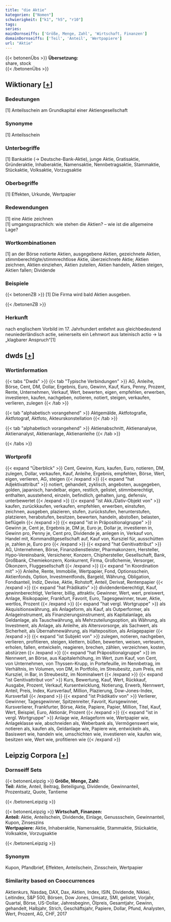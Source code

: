 ```yaml
---
title: "die Aktie"
kategorien: ["Nomen"]
schwierigkeit: ["k1", "h5", "r10"]
tags:
series:
mainDornseiffs: ['Größe, Menge, Zahl', 'Wirtschaft, Finanzen']
domainDornseiffs: ['Teil', 'Anteil', 'Wertpapiere']
url: "Aktie"
---
```


{{< betonenÜbs >}}
**Übersetzung:**  
share, stock  
{{< /betonenÜbs >}}

## Wiktionary [[+](https://de.wiktionary.org/wiki/Aktie)]

### Bedeutungen
[1] Anteilsschein am Grundkapital einer Aktiengesellschaft  

### Synonyme
[1] Anteilsschein  

### Unterbegriffe
[1] Bankaktie (→ Deutsche-Bank-Aktie), junge Aktie, Gratisaktie, Gründeraktie, Inhaberaktie, Namensaktie, Nennbetragsaktie, Stammaktie, Stückaktie, Volksaktie, Vorzugsaktie  

### Oberbegriffe
[1] Effekten, Urkunde, Wertpapier  

### Redewendungen
[1] eine Aktie zeichnen  
[1] umgangssprachlich: wie stehen die Aktien? – wie ist die allgemeine Lage?  

### Wortkombinationen
[1] an der Börse notierte Aktien, ausgegebene Aktien, gezeichnete Aktien, stimmberechtigte/stimmrechtlose Aktie, überzeichnete Aktie; Aktien zeichnen, Aktien einziehen, Aktien zuteilen, Aktien handeln, Aktien steigen, Aktien fallen; Dividende  

### Beispiele
{{< betonenZB >}}
[1] Die Firma wird bald Aktien ausgeben.  

{{< /betonenZB >}}
### Herkunft
nach englischem Vorbild im 17. Jahrhundert entlehnt aus gleichbedeutend neuniederländisch actie, seinerseits ein Lehnwort aus lateinisch actio → la „klagbarer Anspruch“[1]  



## dwds [[+](https://www.dwds.de/wb/Aktie)]

### Wortinformation
{{< tabs "Dwds" >}}
{{< tab "Typische Verbindungen" >}}
AG, Anleihe, Börse, Cent, DM, Dollar, Ergebnis, Euro, Gewinn, Kauf, Kurs, Penny, Prozent, Rente, Unternehmen, Verkauf, Wert, bewerten, eigen, empfehlen, erwerben, investieren, kaufen, nachgeben, notieren, notiert, steigen, verkaufen, verlieren, zulegen
{{< /tab >}}

{{< tab "alphabetisch vorangehend" >}}
Aktgemälde, Aktfotografie, Aktfotograf, Aktfoto, Akteurskonstellation
{{< /tab >}}

{{< tab "alphabetisch vorangehend" >}}
Aktienabschnitt, Aktienanalyse, Aktienanalyst, Aktienanlage, Aktienanleihe
{{< /tab >}}

{{< /tabs >}}

### Wortprofil
{{< expand "Überblick" >}} Cent, Gewinn, Kurs, kaufen, Euro, notieren, DM, zulegen, Dollar, verkaufen, Kauf, Anleihe, Ergebnis, empfehlen, Börse, Wert, eigen, verlieren, AG, steigen {{< /expand >}}
{{< expand "hat Adjektivattribut" >}} notiert, gehandelt, zyklisch, angeboten, ausgegeben, golden, japanisch, handelbar, eigen, restlich, gelistet, stimmberechtigt, enthalten, ausstehend, einzeln, befindlich, gehalten, jung, defensiv, unterbewertet {{< /expand >}}
{{< expand "ist Akk./Dativ-Objekt von" >}} kaufen, zurückkaufen, verkaufen, empfehlen, erwerben, einstufen, zeichnen, ausgeben, plazieren, stufen, zurückstufen, herunterstufen, platzieren, herabstufen, besitzen, bewerten, handeln, abstoßen, belasten, beflügeln {{< /expand >}}
{{< expand "ist in Präpositionalgruppe" >}} Gewinn je, Cent je, Ergebnis je, DM je, Euro je, Dollar je, investieren in, Gewinn pro, Penny je, Cent pro, Dividende je, anlegen in, Verkauf von, Handel mit, Kommanditgesellschaft auf, Kauf von, Kursziel für, ausschütten je, zahlen je, Euro pro {{< /expand >}}
{{< expand "hat Genitivattribut" >}} AG, Unternehmen, Börse, Finanzdienstleister, Pharmakonzern, Hersteller, Hypo-Vereinsbank, Versicherer, Konzern, Chiphersteller, Gesellschaft, Bank, Großbank, Chemiekonzern, Konkurrent, Firma, Großchemie, Versorger, Ölkonzern, Fluggesellschaft {{< /expand >}}
{{< expand "in Koordination mit" >}} Anleihe, Rente, Immobilie, Wertpapier, Fond, Optionsschein, Aktienfonds, Option, Investmentfonds, Bargeld, Währung, Obligation, Fondsanteil, Indiz, Devise, Aktie, Rohstoff, Anteil, Derivat, Rentenpapier {{< /expand >}}
{{< expand "hat Prädikativ" >}} dividendenberechtigt, Kauf, gewinnberechtigt, Verlierer, billig, attraktiv, Gewinner, Wert, wert, preiswert, Anlage, Risikopapier, Frankfurt, Favorit, Euro, Tagesgewinner, teuer, Aktie, wertlos, Prozent {{< /expand >}}
{{< expand "hat vergl. Wortgruppe" >}} als Akquisitionswährung, als Anlageform, als Kauf, als Outperformer, als Anlageinstrument, als Finanzierungsinstrument, als Kapitalanlage, als Geldanlage, als Tauschwährung, als Mehrzuteilungsoption, als Währung, als Investment, als Anlage, als Anleihe, als Altersvorsorge, als Sachwert, als Sicherheit, als Übernahmewährung, als Halteposition, als Anlagepapier {{< /expand >}}
{{< expand "ist Subjekt von" >}} zulegen, notieren, nachgeben, verlieren, profitieren, steigen, klettern, büßen, bewerten, weisen, verteuern, erholen, fallen, entwickeln, reagieren, brechen, zählen, verzeichnen, kosten, abstürzen {{< /expand >}}
{{< expand "hat Präpositionalgruppe" >}} im Nennwert, an Börse, aus Kapitalerhöhung, im Wert, zum Kauf, von Cent, von Unternehmen, von Thyssen-Krupp, in Portefeuille, im Nennbetrag, im Verhältnis, im Volumen, von DM, in Portfolio, im Streubesitz, zum Preis, mit Kursziel, in Bar, in Streubesitz, im Nominalwert {{< /expand >}}
{{< expand "ist Genitivattribut von" >}} Kurs, Bewertung, Kauf, Wert, Rückkauf, Ausgabe, Prozent, Verkauf, Kursentwicklung, Notierung, Erwerb, Nennwert, Anteil, Preis, Index, Kursverlauf, Million, Plazierung, Dow-Jones-Index, Kursverfall {{< /expand >}}
{{< expand "ist Prädikativ von" >}} Verlierer, Gewinner, Tagesgewinner, Spitzenreiter, Favorit, Kursgewinner, Kursverlierer, Frankfurter, Börse, Aktie, Papiere, Papier, Million, Titel, Kauf, Wert, Beispiel, Euro, Aktionär, Prozent {{< /expand >}}
{{< expand "ist in vergl. Wortgruppe" >}} Anlage wie, Anlageform wie, Wertpapier wie, Anlageklasse wie, abschneiden als, Weberbank als, Vermögenswert wie, notieren als, kaufen als, Geldanlage wie, Papiere wie, entwickeln als, Basiswert wie, handeln wie, umschichten wie, investieren wie, kaufen wie, besitzen wie, Wert wie, profitieren wie {{< /expand >}}

## Leipzig Corpora [[+](https://corpora.uni-leipzig.de/en/res?word=Aktie&corpusId=deu_newscrawl-public_2018)]

### Dornseiff Sets
{{< betonenLeipzig >}}
**Größe, Menge, Zahl:**  
**Teil:** Aktie, Anteil, Beitrag, Beteiligung, Dividende, Gewinnanteil, Prozentsatz, Quote, Tantieme  

{{< /betonenLeipzig >}}


{{< betonenLeipzig >}}
**Wirtschaft, Finanzen:**  
**Anteil:** Aktie, Anteilschein, Dividende, Einlage, Genussschein, Gewinnanteil, Kupon, Zinseszins  
**Wertpapiere:** Aktie, Inhaberaktie, Namensaktie, Stammaktie, Stückaktie, Volksaktie, Vorzugsaktie  

{{< /betonenLeipzig >}}

### Synonym
Kupon, Pfandbrief, Effekten, Anteilschein, Zinsschein, Wertpapier


### Similarity based on Cooccurrences
Aktienkurs, Nasdaq, DAX, Dax, Aktien, Index, ISIN, Dividende, Nikkei, Leitindex, S&P 500, Börsen, Dow Jones, Umsatz, SMI, gelistet, Vorjahr, Quartal, Börse, US-Dollar, Jahresbeginn, Ölpreis, Gesamtjahr, Gewinn, gehandelt, Halbjahr, Strich, Geschäftsjahr, Papiere, Dollar, Pfund, Analysten, Wert, Prozent, AG, CHF, 2017

